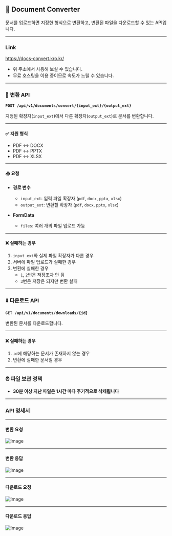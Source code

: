 ## 📄 Document Converter

문서를 업로드하면 지정한 형식으로 변환하고, 변환된 파일을 다운로드할 수 있는 API입니다.

---

### Link

https://docs-convert.kro.kr/
- 위 주소에서 사용해 보실 수 있습니다.
- 무료 호스팅을 이용 중이므로 속도가 느릴 수 있습니다.

---

### 🔄 변환 API

**`POST /api/v1/documents/convert/{input_ext}/{output_ext}`**

지정된 확장자(`input_ext`)에서 다른 확장자(`output_ext`)로 문서를 변환합니다.

---

#### ✅ 지원 형식

- PDF ↔️ DOCX
- PDF ↔️ PPTX
- PDF ↔️ XLSX

---

#### 📥 요청

- **경로 변수**

  - `input_ext`: 입력 파일 확장자 (`pdf`, `docx`, `pptx`, `xlsx`)
  - `output_ext`: 변환할 확장자 (`pdf`, `docx`, `pptx`, `xlsx`)

- **FormData**
  - `files`: 여러 개의 파일 업로드 가능

---

#### ❌ 실패하는 경우

1. `input_ext`와 실제 파일 확장자가 다른 경우
2. 서버에 파일 업로드가 실패한 경우
3. 변환에 실패한 경우
   - `1`, `2`번은 저장조차 안 됨
   - `3`번은 저장은 되지만 변환 실패

---

### ⬇️ 다운로드 API

**`GET /api/v1/documents/downloads/{id}`**

변환된 문서를 다운로드합니다.

---

#### ❌ 실패하는 경우

1. `id`에 해당하는 문서가 존재하지 않는 경우
2. 변환에 실패한 문서일 경우

---

### ⏰ 파일 보관 정책

- **30분 이상 지난 파일은 1시간 마다 주기적으로 삭제됩니다**

---

### API 명세서

---

#### 변환 요청

![Image](https://github.com/user-attachments/assets/79bd8c3a-2766-4a0a-aa5f-a513fcbd4bee)

---

#### 변환 응답

![Image](https://github.com/user-attachments/assets/c5b4a79e-ac68-4ea4-a6ab-eff04fb2b7dd)

---

#### 다운로드 요청

![Image](https://github.com/user-attachments/assets/1c0d0076-c6c7-4f8a-8fa3-7790ef0c3ed7)

---

#### 다운로드 응답

![Image](https://github.com/user-attachments/assets/23c3e8ff-4753-4383-b1f4-a667bb7de8d6)
